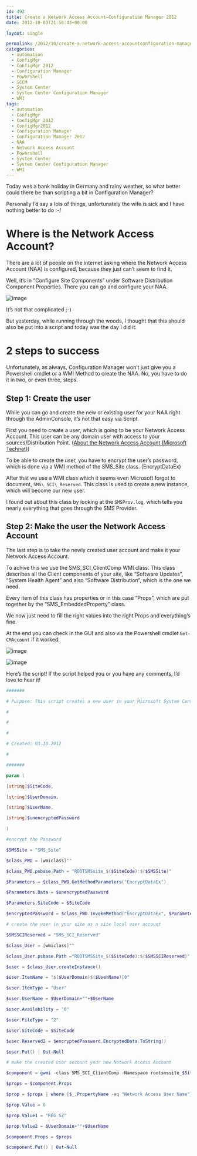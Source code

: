 ```yaml
---
id: 493
title: Create a Network Access Account–Configuration Manager 2012
date: 2012-10-03T21:58:43+00:00

layout: single

permalink: /2012/10/create-a-network-access-accountconfiguration-manager-2012/
categories:
  - automation
  - ConfigMgr
  - ConfigMgr 2012
  - Configuration Manager
  - PowerShell
  - SCCM
  - System Center
  - System Center Configuration Manager
  - WMI
tags:
  - automation
  - ConfigMgr
  - ConfigMgr 2012
  - ConfigMgr2012
  - Configuration Manager
  - Configuration Manager 2012
  - NAA
  - Network Access Account
  - Powershell
  - System Center
  - System Center Configuration Manager
  - WMI
---
```

Today was a bank holiday in Germany and rainy weather, so what better could there be than scripting a bit in Configuration Manager?

Personally I’d say a lots of things, unfortunately the wife is sick and I have nothing better to do :-/

# Where is the Network Access Account?

There are a lot of people on the internet asking where the Network Access Account (NAA) is configured, because they just can’t seem to find it.

Well, it’s in “Configure Site Components” under Software Distribution Component Properties. There you can go and configure your NAA.

![image](/media/2012/10/image.png "image")

It’s not that complicated ;-)

But yesterday, while running through the woods, I thought that this should also be put into a script and today was the day I did it.

# 2 steps to success

Unfortunately, as always, Configuration Manager won’t just give you a Powershell cmdlet or a WMI Method to create the NAA. No, you have to do it in two, or even three, steps.

## Step 1: Create the user

While you can go and create the new or existing user for your NAA right through the AdminConsole, it’s not that easy via Script.

First you need to create a user, which is going to be your Network Access Account. This user can be any domain user with access to your sources/Distribution Point. ([About the Network Access Account (Microsoft Technet)](http://technet.microsoft.com/en-us/library/bb680398.aspx))

To be able to create the user, you have to encrypt the user’s password, which is done via a WMI method of the SMS_Site class. (EncryptDataEx)

After that we use a WMI class which it seems even Microsoft forgot to document, `SMS\_SCI\_Reserved`. This class is used to create a new instance, which will become our new user.

I found out about this class by looking at the `SMSProv.log`, which tells you nearly everything that goes through the SMS Provider.

## Step 2: Make the user the Network Access Account

The last step is to take the newly created user account and make it your Network Access Account.

To achive this we use the SMS\_SCI\_ClientComp WMI class. This class describes all the Client components of your site, like “Software Updates”, “System Health Agent” and also “Software Distribution”, which is the one we need.

Every item of this class has properties or in this case “Props”, which are put together by the “SMS_EmbeddedProperty” class.

We now just need to fill the right values into the right Props and everything’s fine.

At the end you can check in the GUI and also via the Powershell cmdlet `Get-CMAccount` if it worked:

![image](/media/2012/10/image1.png "image")

![image](/media/2012/10/image2.png "image")

Here’s the script! If the script helped you or you have any comments, I’d love to hear it!

```PowerShell
#######

# Purpose: This script creates a new user in your Microsoft System Center Configuration Manager 2012 Site and makes it your Network Access Account

#

# 

#

# Created: 03.10.2012

#

#######

param (

[string]$SiteCode,

[string]$UserDomain,

[string]$UserName,

[string]$unencryptedPassword

)

#encrypt the Password

$SMSSite = "SMS_Site"

$class_PWD = [wmiclass]""

$class_PWD.psbase.Path = "ROOTSMSsite_$($SiteCode):$($SMSSite)"

$Parameters = $class_PWD.GetMethodParameters("EncryptDataEx")

$Parameters.Data = $unencryptedPassword

$Parameters.SiteCode = $SiteCode

$encryptedPassword = $class_PWD.InvokeMethod("EncryptDataEx", $Parameters, $null)

# create the user in your site as a site local user account

$SMSSCIReserved = "SMS_SCI_Reserved"

$class_User = [wmiclass]""

$class_User.psbase.Path ="ROOTSMSSite_$($SiteCode):$($SMSSCIReserved)"

$user = $class_User.createInstance()

$user.ItemName = "$($UserDomain)$($UserName)|0"

$user.ItemType = "User"

$user.UserName = $UserDomain+""+$UserName

$user.Availability = "0"

$user.FileType = "2"

$user.SiteCode = $SiteCode

$user.Reserved2 = $encryptedPassword.EncryptedData.ToString()

$user.Put() | Out-Null

# make the created user account your new Network Access Account

$component = gwmi -class SMS_SCI_ClientComp -Namespace rootsmssite_$SiteCode  | Where-Object {$_.ItemName -eq "Software Distribution"}

$props = $component.Props

$prop = $props | where {$_.PropertyName -eq "Network Access User Name"}

$prop.Value = 0

$prop.Value1 = "REG_SZ"

$prop.Value2 = $UserDomain+""+$UserName

$component.Props = $props

$component.Put() | Out-Null
```



